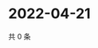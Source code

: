 # 2022-04-21

共 0 条

<!-- BEGIN WEIBO -->
<!-- 最后更新时间 Thu Apr 21 2022 08:26:33 GMT+0800 (China Standard Time) -->

<!-- END WEIBO -->
